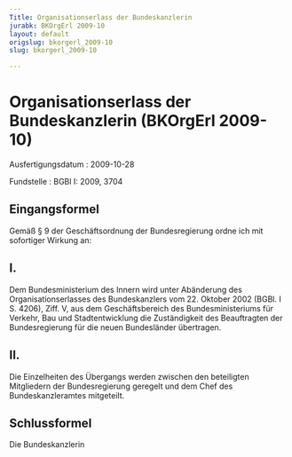 ```yaml
---
Title: Organisationserlass der Bundeskanzlerin
jurabk: BKOrgErl 2009-10
layout: default
origslug: bkorgerl_2009-10
slug: bkorgerl_2009-10

---
```


# Organisationserlass der Bundeskanzlerin (BKOrgErl 2009-10)

Ausfertigungsdatum
:   2009-10-28

Fundstelle
:   BGBl I: 2009, 3704

## Eingangsformel

Gemäß § 9 der Geschäftsordnung der Bundesregierung ordne ich mit
sofortiger Wirkung an:

## I.

Dem Bundesministerium des Innern wird unter Abänderung des
Organisationserlasses des Bundeskanzlers vom 22. Oktober 2002 (BGBl. I
S. 4206), Ziff. V, aus dem Geschäftsbereich des Bundesministeriums für
Verkehr, Bau und Stadtentwicklung die Zuständigkeit des Beauftragten
der Bundesregierung für die neuen Bundesländer übertragen.

## II.

Die Einzelheiten des Übergangs werden zwischen den beteiligten
Mitgliedern der Bundesregierung geregelt und dem Chef des
Bundeskanzleramtes mitgeteilt.

## Schlussformel

Die Bundeskanzlerin

